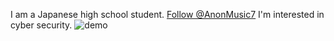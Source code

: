 I am a Japanese high school student.
<a href="https://twitter.com/AnonMusic7?ref_src=twsrc%5Etfw" class="twitter-follow-button" data-show-count="false">Follow @AnonMusic7</a>
I'm interested in cyber security.
![demo](https://camo.githubusercontent.com/7c7395fdd470ea43864e8d266e0383984b1be03681935fb65b527ab145e7548f/68747470733a2f2f692e696d6775722e636f6d2f73324344416c492e676966)


